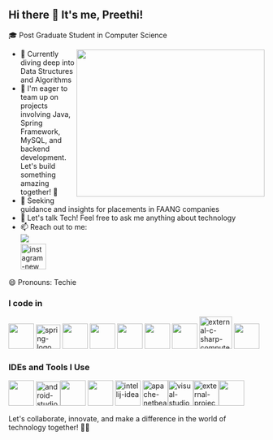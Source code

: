 ## Hi there 👋 It's me, Preethi!

🎓 Post Graduate Student in Computer Science

<img align="right" width="370" height="290" src="https://i.pinimg.com/originals/47/f0/34/47f0342cec72b800463bf003eac1257e.gif">

- 🌱 Currently diving deep into Data Structures and Algorithms
- 👯 I'm eager to team up on projects involving Java, Spring Framework, MySQL, and backend development. Let's build something amazing together! 🤝
- 🤔 Seeking guidance and insights for placements in FAANG companies
- 💬 Let's talk Tech! Feel free to ask me anything about technology
- 📫 Reach out to me: 
  <br/>[<img src="https://img.shields.io/badge/LinkedIn-0077B5?style=for-the-badge&logo=linkedin&logoColor=white" />](https://www.linkedin.com/in/harish-kumar-r-718250232/)
  <br/>[<img width="50" height="50" src="https://img.icons8.com/fluency/48/instagram-new.png" alt="instagram-new"/>](https://www.instagram.com/harish_rknan?igsh=MTdiOWx1dHptMjFxZA==)

😄 Pronouns: Techie

### I code in

<img height="50" width="50" src="https://img.icons8.com/color/48/000000/java-coffee-cup-logo.png"/> <img width="48" height="48" src="https://img.icons8.com/color/48/spring-logo.png" alt="spring-logo"/> <img height="50" width="50" src="https://img.icons8.com/color/48/000000/python.png" /> <img height="50" width="50" src="https://img.icons8.com/color/48/000000/c-programming.png" /> <img height="50" width="50" src="https://img.icons8.com/color/48/000000/c-plus-plus-logo.png" />  <img height="50" width="50" src="https://img.icons8.com/color/48/000000/html-5.png" /> <img height="50" width="50" src="https://img.icons8.com/color/48/000000/css3.png" /> <img width="64" height="64" src="https://img.icons8.com/external-flaticons-lineal-color-flat-icons/64/external-c-sharp-computer-programming-flaticons-lineal-color-flat-icons.png" alt="external-c-sharp-computer-programming-flaticons-lineal-color-flat-icons"/> <img height="50" width="50" src="https://img.icons8.com/color/48/000000/mysql-logo.png"/>

### IDEs and Tools I Use

<img height="50" width="50" src="https://img.icons8.com/color/48/000000/visual-studio-code-2019.png"/> <img width="48" height="48" src="https://img.icons8.com/color/48/android-studio--v2.png" alt="android-studio--v2"/><img height="50" width="50" src="https://img.icons8.com/color/50/000000/git.png"/> <img height="50" src="https://img.icons8.com/officel/480/null/java-eclipse.png"/> <img width="50" height="50" src="https://img.icons8.com/color/48/intellij-idea.png" alt="intellij-idea"/> <img width="50" height="50" src="https://img.icons8.com/color/48/apache-netbeans.png" alt="apache-netbeans"/><img width="50" height="50" src="https://img.icons8.com/fluency/48/visual-studio.png" alt="visual-studio"/><img width="50" height="50" src="https://img.icons8.com/external-tal-revivo-shadow-tal-revivo/24/external-project-jupyter-a-nonprofit-organization-created-to-open-source-software-logo-shadow-tal-revivo.png" alt="external-project-jupyter-a-nonprofit-organization-created-to-open-source-software-logo-shadow-tal-revivo"/><img height="50" width="50" src="https://img.icons8.com/color/48/000000/pycharm.png"/>

Let's collaborate, innovate, and make a difference in the world of technology together! 🚀🌟
